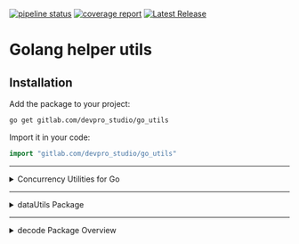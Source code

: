 
[![pipeline status](https://gitlab.com/devpro_studio/go_utils/badges/master/pipeline.svg)](https://gitlab.com/devpro_studio/go_utils/-/commits/master)
[![coverage report](https://gitlab.com/devpro_studio/go_utils/badges/master/coverage.svg)](https://gitlab.com/devpro_studio/go_utils/-/commits/master)
[![Latest Release](https://gitlab.com/devpro_studio/go_utils/-/badges/release.svg)](https://gitlab.com/devpro_studio/go_utils/-/releases)

# Golang helper utils


## Installation

Add the package to your project:

```bash
go get gitlab.com/devpro_studio/go_utils
```

Import it in your code:

```go
import "gitlab.com/devpro_studio/go_utils"
```

---

<details>
  <summary>Concurrency Utilities for Go</summary>

## Concurrency Utilities for Go

This package provides a set of utilities for working with channels and concurrency in Go. It simplifies the creation of pipelines, fan-in/fan-out patterns, batching, and parallel processing. Each function is generic and works with any data type.

---

### Features

- **Pipeline**: Apply a transformation function to a stream of input values.
- **Filter**: Apply a filter function to a stream of input values.
- **Split**: Split a stream of input values into two output streams based on a function.
- **FanIn**: Merge multiple input streams into a single output stream.
- **FanOut**: Distribute values from an input stream to multiple output streams.
- **Batch**: Group input values into fixed-size batches.
- **Parallel**: Process input values concurrently using a worker pool.
- **Future**: Execute a function asynchronously and retrieve its result later, allowing non-blocking operations.

---

### Usage

#### 1. Pipeline

Transforms a stream of input values using a provided function.

```go
input := make(chan int)
output := concurrency.Pipeline(func(i int) int { return i * 2 })(input)

go func() {
    for i := 1; i <= 5; i++ {
        input <- i
    }
    close(input)
}()

for val := range output {
    fmt.Println(val) // Output: 2, 4, 6, 8, 10
}
```

---

#### 2. Filter

Filter a stream of input values using a provided function.

```go
input := make(chan int)
output := concurrency.Filter(func(i int) bool { return i % 2 == 0 })(input)

go func() {
    for i := 1; i <= 5; i++ {
        input <- i
    }
    close(input)
}()

for val := range output {
    fmt.Println(val) // Output: 2, 4
}
```

---

#### 3. Split

Splits a stream of input values into two streams based on a transformation function.

```go
input := make(chan int)
out1, out2 := concurrency.Split(input, func(i int) (int, string) {
    return i, fmt.Sprintf("Value: %d", i)
})

go func() {
    for i := 1; i <= 3; i++ {
        input <- i
    }
    close(input)
}()

for val := range out1 {
    fmt.Println(val) // Output: 1, 2, 3
}

for val := range out2 {
    fmt.Println(val) // Output: "Value: 1", "Value: 2", "Value: 3"
}
```

---

#### 4. FanIn

Merges multiple input streams into a single output stream.

```go
ch1 := make(chan int)
ch2 := make(chan int)
output := concurrency.FanIn(ch1, ch2)

go func() {
    ch1 <- 1
    ch1 <- 2
    close(ch1)
}()

go func() {
    ch2 <- 3
    ch2 <- 4
    close(ch2)
}()

for val := range output {
    fmt.Println(val) // Output: 1, 2, 3, 4 (order may vary)
}
```

---

#### 5. FanOut

Distributes values from a single input stream to multiple output streams.

```go
input := make(chan int)
outputs := concurrency.FanOut(input, 3, false)

go func() {
    for i := 1; i <= 5; i++ {
        input <- i
    }
    close(input)
}()

for i, out := range outputs {
    go func(index int, ch <-chan int) {
        for val := range ch {
            fmt.Printf("Output[%d]: %d\n", index, val)
        }
    }(i, out)
}
```

---

#### 6. Batch

Groups values from a stream into fixed-size batches.

```go
input := make(chan int)
output := concurrency.Batch(input, 2)

go func() {
    for i := 1; i <= 5; i++ {
        input <- i
    }
    close(input)
}()

for batch := range output {
    fmt.Println(batch) // Output: [1 2], [3 4], [5]
}
```

---

#### 7. Parallel

Processes values from a stream concurrently using a worker pool.

```go
input := make(chan int)
output := concurrency.Parallel(input, func(i int) int { return i * i }, 3)

go func() {
    for i := 1; i <= 5; i++ {
        input <- i
    }
    close(input)
}()

for val := range output {
    fmt.Println(val) // Output: 1, 4, 9, 16, 25 (order may vary)
}
```

---

#### 8. Future

Execute a function asynchronously and retrieve its result later, allowing non-blocking operations.

```go
future := concurrency.NewFuture(func() (int, error) {
    return 42, nil
})

// After some time

result, err := future.Get()
fmt.Println(result, err) // Output: 42 <nil>
```


</details>

---

<details>
  <summary>dataUtils Package</summary>

## dataUtils Package

The dataUtils package provides a collection of utility functions for working with Go maps and slices. It simplifies common operations such as retrieving keys or values, checking for the presence of keys or values, filtering, deduplication, sorting, and converting slices to maps. The package leverages Go generics and type constraints to ensure flexibility and type safety.

---

### Features

- **Retrieve Keys**: Extract all keys from a map.
- **Retrieve Values**: Extract all values from a map.
- **Check for Keys**: Verify if a key exists in a map.
- **Check for Values**: Verify if a value exists in a map.
- **Ordered Iteration**: Iterate over a map in sorted key order.
- **Map to Slice**: Convert a map to a slice.
- **Generic Sorting**: Sort slices in ascending or descending order.
- **Deduplication**: Remove duplicate elements from a slice.
- **Filtering**: Extract elements that match a given condition.
- **Iteration**: Apply a function to each element in a slice.
- **Conversion**: Transform a slice into a map.
- **Pipeline**: Apply a transformation function to a slice.

---

#### 1. MapKeys

Extracts all keys from the provided map.

```go
data := map[string]int{"a": 1, "b": 2, "c": 3}
keys := dataUtils.MapKeys(data)
fmt.Println(keys) // Output: [a b c] (order may vary)
```

---

#### 2. MapValues

Extracts all values from the provided map.

```go
data := map[string]int{"a": 1, "b": 2, "c": 3}
values := dataUtils.MapValues(data)
fmt.Println(values) // Output: [1 2 3] (order may vary)
```

---

#### 3. MapContains

Checks if the provided map contains the specified key.

```go
data := map[string]int{"a": 1, "b": 2}
exists := dataUtils.MapContains(data, "b")
fmt.Println(exists) // Output: true
```

---

#### 4. MapValueContains

Checks if the provided map contains the specified value.

```go
data := map[string]int{"a": 1, "b": 2}
exists := dataUtils.MapValueContains(data, 2)
fmt.Println(exists) // Output: true
```

---

#### 5. MapOrderedIterator

Creates a function to iterate over the provided map in sorted key order. Requires a Constraints type for sorting keys.

```go
data := map[int]string{3: "three", 1: "one", 2: "two"}

iterator := dataUtils.MapOrderedIterator(data)
iterator(func(k int, v string) bool {
    fmt.Printf("Key: %d, Value: %s\n", k, v)
    return true // Return false to stop iteration early
})
// Output:
// Key: 1, Value: one
// Key: 2, Value: two
// Key: 3, Value: three
```

---

#### 6. MapToSlice

Converts a map to a slice using a transformation function.

```go
data := map[string]int{"a": 1, "b": 2, "c": 3}
slice := dataUtils.MapToSlice(data, func(k string, v int) string {
    return fmt.Sprintf("%s: %d", k, v)
})
fmt.Println(slice) // Output: ["a: 1", "b: 2", "c: 3"]
```

#### 7. SliceOrder

Sorts a slice in ascending or descending order.

```go
numbers := []int{5, 3, 8, 1}
dataUtils.SliceOrderAsk(&numbers)
fmt.Println(numbers) // Output: [1 3 5 8]

strings := []string{"banana", "apple", "cherry"}
dataUtils.SliceOrderAsk(&strings)
fmt.Println(strings) // Output: [apple banana cherry]
```

```go
numbers := []int{5, 3, 8, 1}
dataUtils.SliceOrderDesc(&numbers)
fmt.Println(numbers) // Output: [8 5 3 1]

strings := []string{"banana", "apple", "cherry"}
dataUtils.SliceOrderDesc(&strings)
fmt.Println(strings) // Output: [cherry banana apple]
```

---

#### 8. SliceDistinct

Removes duplicate elements from a slice and returns a new slice with unique values.

```go
numbers := []int{1, 2, 2, 3, 4, 4}
uniqueNumbers := dataUtils.SliceDistinct(numbers)
fmt.Println(uniqueNumbers) // Output: [1 2 3 4]
```

---

#### 9. SliceFilter

Filters elements in a slice based on a predicate function.

```go
numbers := []int{1, 2, 3, 4, 5}
evenNumbers := dataUtils.SliceFilter(numbers, func(n *int) bool {
    return *n%2 == 0
})
fmt.Println(evenNumbers) // Output: [2 4]
```

---

#### 10. SliceForeach

Applies a function to each element in a slice.

```go
numbers := []int{1, 2, 3}
dataUtils.SliceForeach(&numbers, func(n *int) {
    *n *= 2
})
fmt.Println(numbers) // Output: [2 4 6]
```

---

#### 11. SliceToMap

Converts a slice to a map using a transformation function.

```go
people := []string{"Alice", "Bob", "Charlie"}
nameLengths := dataUtils.SliceToMap(&people, func(name *string) (string, int) {
    return *name, len(*name)
})
fmt.Println(nameLengths) // Output: map[Alice:5 Bob:3 Charlie:7]
```

---

#### 12. SlicePipeline

Applies a transformation function to a slice and returns a new slice.

```go
numbers := []int{1, 2, 3}
squaredNumbers := dataUtils.SlicePipeline(numbers, func(n *int) int {
    return *n * *n
})
fmt.Println(squaredNumbers) // Output: [1 4 9]
```

</details>

---

<details>
  <summary>decode Package Overview</summary>

## decode Package Overview

The decode package provides a flexible utility for copying and transforming data between different Go data structures, such as maps and structs. It supports nested structures, type conversions, and field mapping using struct tags. This functionality is useful for scenarios like data serialization, deserialization, and mapping between different data representations.

---

### Key Features

#### Core Functionality
- **Data Transformation**: Copy and transform data between structs, maps, and slices.
- **Field Mapping**: Map fields between structs and maps using custom tags.
- **Nested Data Handling**: Recursively process nested data structures.

#### Error Handling
- **Type Mismatch**: Returns an error if source and destination types are incompatible.
- **Destination Validation**: Ensures the destination is a writable pointer.
- **Field Presence**: Optionally enforce strict checks for field presence in the destination.

#### Configuration Flags
The behavior of the `Decode` function can be customized using the following flags:
- **`DecoderStrongFoundDst`**: Enforces strict checks for destination field presence.
- **`DecoderStrongType`**: Ensures type safety and allows struct-to-map conversion.
- **`DecoderUnwrapStructToMap`**: Unwraps nested structs into maps for flexible data representation.

---

### Usage Example

#### Basic Struct-to-Struct Mapping
```go
type Source struct {
    Name  string `json:"name"`
    Age   int    `json:"age"`
}

type Destination struct {
    Name  string `json:"name"`
    Age   int    `json:"age"`
}

source := Source{Name: "Alice", Age: 30}
var destination Destination

err := decode.Decode(source, &destination, "json", decode.DecoderStrongFoundDst)
if err != nil {
    log.Fatalf("Error: %v", err)
}

fmt.Println(destination) // Output: {Name: "Alice", Age: 30}
```

---

#### Struct-to-Map Conversion

```go
type Source struct {
    Name  string `json:"name"`
    Age   int    `json:"age"`
}

source := Source{Name: "Alice", Age: 30}
destination := make(map[string]interface{})

err := decode.Decode(source, &destination, "json", decode.DecoderUnwrapStructToMap)
if err != nil {
    log.Fatalf("Error: %v", err)
}

fmt.Println(destination) // Output: map[name: "Alice" age: 30]
```

</details>